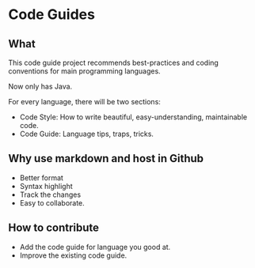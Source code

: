 # Code Guides

## What

This code guide project recommends best-practices and coding conventions for main programming languages.

Now only has Java.

For every language, there will be two sections:

- Code Style: How to write beautiful, easy-understanding, maintainable code.
- Code Guide: Language tips, traps, tricks.

## Why use markdown and host in Github

- Better format
- Syntax highlight
- Track the changes
- Easy to collaborate.

## How to contribute

- Add the code guide for language you good at.
- Improve the existing code guide.